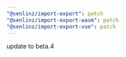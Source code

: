```yaml
---
"@senlinz/import-export": patch
"@senlinz/import-export-wasm": patch
"@senlinz/import-export-vue": patch
---
```


update to beta.4
